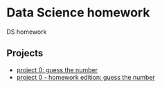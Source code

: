 # Data Science homework
DS homework

## Projects

* [project 0: guess the number](https://github.com/dv-nova/sf_data_science/tree/main/project_0)
* [project 0 - homework edition: guess the number](https://github.com/dv-nova/sf_data_science/tree/main/project_0_HW)

